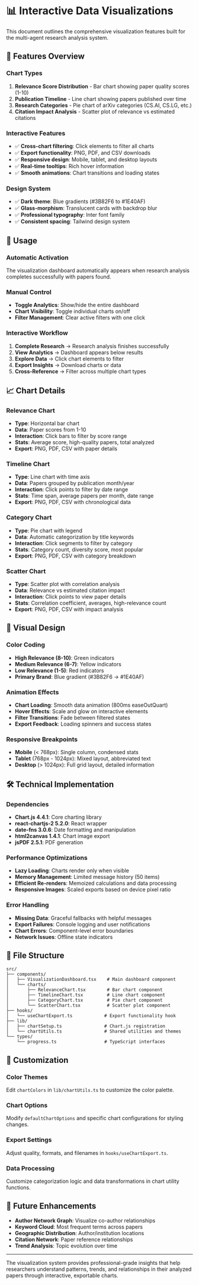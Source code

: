 # 📊 Interactive Data Visualizations

This document outlines the comprehensive visualization features built for the multi-agent research analysis system.

## 🎯 Features Overview

### **Chart Types**
1. **Relevance Score Distribution** - Bar chart showing paper quality scores (1-10)
2. **Publication Timeline** - Line chart showing papers published over time
3. **Research Categories** - Pie chart of arXiv categories (CS.AI, CS.LG, etc.)
4. **Citation Impact Analysis** - Scatter plot of relevance vs estimated citations

### **Interactive Features**
- ✅ **Cross-chart filtering**: Click elements to filter all charts
- ✅ **Export functionality**: PNG, PDF, and CSV downloads
- ✅ **Responsive design**: Mobile, tablet, and desktop layouts
- ✅ **Real-time tooltips**: Rich hover information
- ✅ **Smooth animations**: Chart transitions and loading states

### **Design System**
- ✅ **Dark theme**: Blue gradients (#3B82F6 to #1E40AF)
- ✅ **Glass-morphism**: Translucent cards with backdrop blur
- ✅ **Professional typography**: Inter font family
- ✅ **Consistent spacing**: Tailwind design system

## 🚀 Usage

### **Automatic Activation**
The visualization dashboard automatically appears when research analysis completes successfully with papers found.

### **Manual Control**
- **Toggle Analytics**: Show/hide the entire dashboard
- **Chart Visibility**: Toggle individual charts on/off
- **Filter Management**: Clear active filters with one click

### **Interactive Workflow**
1. **Complete Research** → Research analysis finishes successfully
2. **View Analytics** → Dashboard appears below results
3. **Explore Data** → Click chart elements to filter
4. **Export Insights** → Download charts or data
5. **Cross-Reference** → Filter across multiple chart types

## 📈 Chart Details

### **Relevance Chart**
- **Type**: Horizontal bar chart
- **Data**: Paper scores from 1-10
- **Interaction**: Click bars to filter by score range
- **Stats**: Average score, high-quality papers, total analyzed
- **Export**: PNG, PDF, CSV with paper details

### **Timeline Chart** 
- **Type**: Line chart with time axis
- **Data**: Papers grouped by publication month/year
- **Interaction**: Click points to filter by date range
- **Stats**: Time span, average papers per month, date range
- **Export**: PNG, PDF, CSV with chronological data

### **Category Chart**
- **Type**: Pie chart with legend
- **Data**: Automatic categorization by title keywords
- **Interaction**: Click segments to filter by category
- **Stats**: Category count, diversity score, most popular
- **Export**: PNG, PDF, CSV with category breakdown

### **Scatter Chart**
- **Type**: Scatter plot with correlation analysis
- **Data**: Relevance vs estimated citation impact
- **Interaction**: Click points to view paper details
- **Stats**: Correlation coefficient, averages, high-relevance count
- **Export**: PNG, PDF, CSV with impact analysis

## 🎨 Visual Design

### **Color Coding**
- **High Relevance (8-10)**: Green indicators
- **Medium Relevance (6-7)**: Yellow indicators  
- **Low Relevance (1-5)**: Red indicators
- **Primary Brand**: Blue gradient (#3B82F6 → #1E40AF)

### **Animation Effects**
- **Chart Loading**: Smooth data animation (800ms easeOutQuart)
- **Hover Effects**: Scale and glow on interactive elements
- **Filter Transitions**: Fade between filtered states
- **Export Feedback**: Loading spinners and success states

### **Responsive Breakpoints**
- **Mobile** (< 768px): Single column, condensed stats
- **Tablet** (768px - 1024px): Mixed layout, abbreviated text
- **Desktop** (> 1024px): Full grid layout, detailed information

## 🛠️ Technical Implementation

### **Dependencies**
- **Chart.js 4.4.1**: Core charting library
- **react-chartjs-2 5.2.0**: React wrapper
- **date-fns 3.0.6**: Date formatting and manipulation
- **html2canvas 1.4.1**: Chart image export
- **jsPDF 2.5.1**: PDF generation

### **Performance Optimizations**
- **Lazy Loading**: Charts render only when visible
- **Memory Management**: Limited message history (50 items)
- **Efficient Re-renders**: Memoized calculations and data processing
- **Responsive Images**: Scaled exports based on device pixel ratio

### **Error Handling**
- **Missing Data**: Graceful fallbacks with helpful messages
- **Export Failures**: Console logging and user notifications
- **Chart Errors**: Component-level error boundaries
- **Network Issues**: Offline state indicators

## 📁 File Structure

```
src/
├── components/
│   ├── VisualizationDashboard.tsx    # Main dashboard component
│   └── charts/
│       ├── RelevanceChart.tsx        # Bar chart component
│       ├── TimelineChart.tsx         # Line chart component  
│       ├── CategoryChart.tsx         # Pie chart component
│       └── ScatterChart.tsx          # Scatter plot component
├── hooks/
│   └── useChartExport.ts            # Export functionality hook
├── lib/
│   ├── chartSetup.ts                # Chart.js registration
│   └── chartUtils.ts                # Shared utilities and themes
└── types/
    └── progress.ts                  # TypeScript interfaces
```

## 🔧 Customization

### **Color Themes**
Edit `chartColors` in `lib/chartUtils.ts` to customize the color palette.

### **Chart Options**
Modify `defaultChartOptions` and specific chart configurations for styling changes.

### **Export Settings**
Adjust quality, formats, and filenames in `hooks/useChartExport.ts`.

### **Data Processing**
Customize categorization logic and data transformations in chart utility functions.

## 🎯 Future Enhancements

- **Author Network Graph**: Visualize co-author relationships
- **Keyword Cloud**: Most frequent terms across papers
- **Geographic Distribution**: Author/institution locations
- **Citation Network**: Paper reference relationships
- **Trend Analysis**: Topic evolution over time

---

The visualization system provides professional-grade insights that help researchers understand patterns, trends, and relationships in their analyzed papers through interactive, exportable charts.